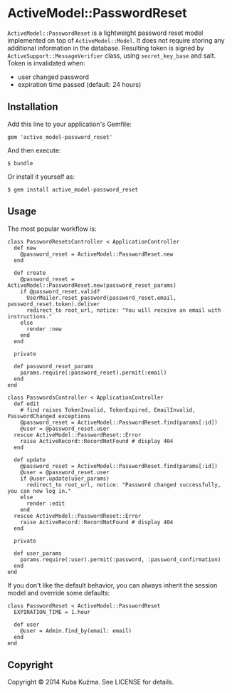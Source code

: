 # ActiveModel::PasswordReset

`ActiveModel::PasswordReset` is a lightweight password reset model implemented on top of `ActiveModel::Model`. It does not require storing any additional information in the database. Resulting token is signed by `ActiveSupport::MessageVerifier` class, using `secret_key_base` and salt. Token is invalidated when:

* user changed password
* expiration time passed (default: 24 hours)

## Installation

Add this line to your application's Gemfile:

    gem 'active_model-password_reset'

And then execute:

    $ bundle

Or install it yourself as:

    $ gem install active_model-password_reset

## Usage

The most popular workflow is:

    class PasswordResetsController < ApplicationController
      def new
        @password_reset = ActiveModel::PasswordReset.new
      end

      def create
        @password_reset = ActiveModel::PasswordReset.new(password_reset_params)
        if @password_reset.valid?
          UserMailer.reset_password(password_reset.email, password_reset.token).deliver
          redirect_to root_url, notice: "You will receive an email with instructions."
        else
          render :new
        end
      end

      private

      def password_reset_params
        params.require(:password_reset).permit(:email)
      end
    end

    class PasswordsController < ApplicationController
      def edit
        # find raises TokenInvalid, TokenExpired, EmailInvalid, PasswordChanged exceptions
        @password_reset = ActiveModel::PasswordReset.find(params[:id])
        @user = @password_reset.user
      rescue ActiveModel::PasswordReset::Error
        raise ActiveRecord::RecordNotFound # display 404
      end

      def update
        @password_reset = ActiveModel::PasswordReset.find(params[:id])
        @user = @password_reset.user
        if @user.update(user_params)
          redirect_to root_url, notice: "Password changed successfully, you can now log in."
        else
          render :edit
        end
      rescue ActiveModel::PasswordReset::Error
        raise ActiveRecord::RecordNotFound # display 404
      end

      private

      def user_params
        params.require(:user).permit(:password, :password_confirmation)
      end
    end

If you don't like the default behavior, you can always inherit the session model and override some defaults:

    class PasswordReset < ActiveModel::PasswordReset
      EXPIRATION_TIME = 1.hour

      def user
        @user = Admin.find_by(email: email)
      end
    end

## Copyright

Copyright © 2014 Kuba Kuźma. See LICENSE for details.

